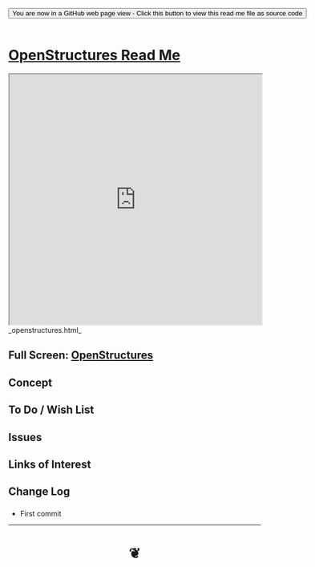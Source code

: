 
<span style=display:none; >[You are now in a GitHub source code view - click this link to view Read Me file as a web page]( https://opentecture.github.io/#mindmapping/sandbox/openstructures/README.md "View file as a web page." ) </span>

<div><input type=button class = 'btn btn-secondary btn-sm' onclick="window.location.href='https://github.com/opentecture/mindmapping/blob/master/sandbox/openstructures/README.md'";
value='You are now in a GitHub web page view - Click this button to view this read me file as source code' ></div>

<br>

# [OpenStructures Read Me]( #sandbox/openstructures/README.md )


<iframe src=https://opentecture.github.io/mindmapping/sandbox/openstructures/sandbox/r1/openstructures.html width=100% height=500px >Iframes are not viewable in GitHub source code views</iframe>
_openstructures.html_

## Full Screen: [OpenStructures]( https://opentecture.github.io/#mindmapping/sandbox/openstructures/r1sandbox/openstructures.html )



## Concept


## To Do / Wish List


## Issues



## Links of Interest


## Change Log

###

* First commit


***

# <center title="hello!" ><a href=javascript:window.scrollTo(0,0); style=text-decoration:none; > ❦ </a></center>
